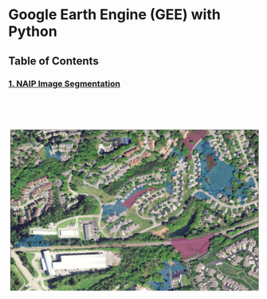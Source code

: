 
<h1> Google Earth Engine (GEE) with Python </h1>

<h2> Table of Contents </h2>
<h3> <a href="/code/GEE%20--%20NAIP%20Segmentation.ipynb"> 1. NAIP Image Segmentation </a> </h3>


<br/><br/><br/>


![For Spatial Analysis](/files/map.PNG)
